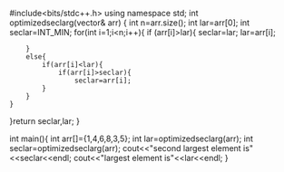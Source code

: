 #include<bits/stdc++.h>
using namespace std;
int optimizedseclarg(vector<int>& arr) {
    int n=arr.size();
    int lar=arr[0];
    int seclar=INT_MIN;
    for(int i=1;i<n;i++){
        if (arr[i]>lar){
            seclar=lar;
            lar=arr[i];
            
        }
        else{
            if(arr[i]<lar){
                if(arr[i]>seclar){
                    seclar=arr[i];
            }
        }
    }
}return seclar,lar;
}

int main(){
    int arr[]={1,4,6,8,3,5};
    int lar=optimizedseclarg(arr);
    int seclar=optimizedseclarg(arr);
    cout<<"second largest element is"<<seclar<<endl;
    cout<<"largest element is"<<lar<<endl;
}
